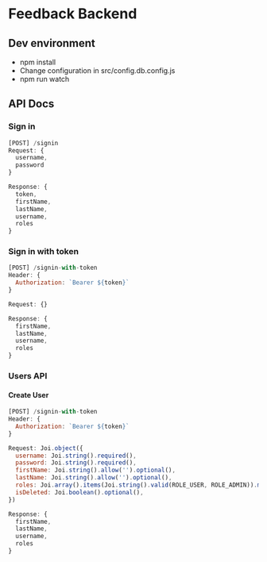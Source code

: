 # Feedback Backend

## Dev environment

- npm install
- Change configuration in src/config.db.config.js
- npm run watch

## API Docs

### Sign in

```javascript
[POST] /signin
Request: {
  username,
  password
}

Response: {
  token,
  firstName,
  lastName,
  username,
  roles
}
```

### Sign in with token

```javascript
[POST] /signin-with-token
Header: {
  Authorization: `Bearer ${token}`
}

Request: {}

Response: {
  firstName,
  lastName,
  username,
  roles
}
```

### Users API

#### Create User

```javascript
[POST] /signin-with-token
Header: {
  Authorization: `Bearer ${token}`
}

Request: Joi.object({
  username: Joi.string().required(),
  password: Joi.string().required(),
  firstName: Joi.string().allow('').optional(),
  lastName: Joi.string().allow('').optional(),
  roles: Joi.array().items(Joi.string().valid(ROLE_USER, ROLE_ADMIN)).min(1).required(),
  isDeleted: Joi.boolean().optional(),
})

Response: {
  firstName,
  lastName,
  username,
  roles
}
```
